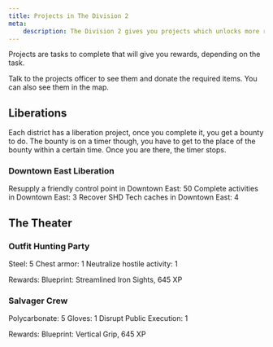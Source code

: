 ```yaml
---
title: Projects in The Division 2
meta:
    description: The Division 2 gives you projects which unlocks more rewards. All you need to know about them can be found here.
---
```


Projects are tasks to complete that will give you rewards, depending on the task.

Talk to the projects officer to see them and donate the required items. You can also see them in the map.

## Liberations

Each district has a liberation project, once you complete it, you get a bounty to do. The bounty is on a timer though, you have to get to the place of the bounty within a certain time. Once you are there, the timer stops.

### Downtown East Liberation

Resupply a friendly control point in Downtown East: 50
Complete activities in Downtown East: 3
Recover SHD Tech caches in Downtown East: 4

## The Theater

### Outfit Hunting Party

Steel: 5
Chest armor: 1
Neutralize hostile activity: 1

Rewards: Blueprint: Streamlined Iron Sights, 645 XP

### Salvager Crew

Polycarbonate: 5
Gloves: 1
Disrupt Public Execution: 1

Rewards: Blueprint: Vertical Grip, 645 XP

 

